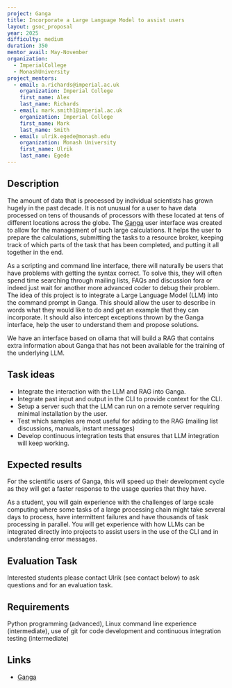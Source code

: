 ```yaml
---
project: Ganga
title: Incorporate a Large Language Model to assist users
layout: gsoc_proposal
year: 2025
difficulty: medium
duration: 350
mentor_avail: May-November
organization:
  - ImperialCollege
  - MonashUniversity
project_mentors:
  - email: a.richards@imperial.ac.uk
    organization: Imperial College
    first_name: Alex
    last_name: Richards
  - email: mark.smith1@imperial.ac.uk
    organization: Imperial College
    first_name: Mark
    last_name: Smith
  - email: ulrik.egede@monash.edu
    organization: Monash University
    first_name: Ulrik
    last_name: Egede
---
```


## Description
The amount of data that is processed by individual scientists has grown hugely in the past decade. It is not unusual for a user to have data processed on tens of thousands of processors with these located at tens of different locations across the globe. The [Ganga](https://github.com/ganga-devs/ganga) user interface was created to allow for the management of such large calculations. It helps the user to prepare the calculations, submitting the tasks to a resource broker, keeping track of which parts of the task that has been completed, and putting it all together in the end.

As a scripting and command line interface, there will naturally be users that have problems with getting the syntax correct. To solve this, they will often spend time searching through mailing lists, FAQs and discussion fora or indeed just wait for another more advanced coder to debug their problem. The idea of this project is to integrate a Large Language Model (LLM) into the command prompt in Ganga. This should allow the user to describe in words what they would like to do and get an example that they can incorporate. It should also intercept exceptions thrown by the Ganga interface, help the user to understand them and propose solutions.

We have an interface based on ollama that will build a RAG that contains extra information about Ganga that has not been available for the training of the underlying LLM.

## Task ideas
 * Integrate the interaction with the LLM and RAG into Ganga.
 * Integrate past input and output in the CLI to provide context for the CLI.
 * Setup a server such that the LLM can run on a remote server requiring minimal installation by the user.
 * Test which samples are most useful for adding to the RAG (mailing list discussions, manuals, instant messages)
 * Develop continuous integration tests that ensures that LLM integration will keep working.

## Expected results
For the scientific users of Ganga, this will speed up their development cycle as they will get a faster response to the usage queries that they have.

As a student, you will gain experience with the challenges of large scale computing where some tasks of a large processing chain might take several days to process, have intermittent failures and have thousands of task processing in parallel. You will get experience with how LLMs can be integrated directly into projects to assist users in the use of the CLI and in understanding error messages.

## Evaluation Task
Interested students please contact Ulrik (see contact below) to ask questions and for an evaluation task.

## Requirements
Python programming (advanced), Linux command line experience (intermediate), use of git for code development and continuous integration testing (intermediate)
## Links
  * [Ganga](https://github.com/ganga-devs/ganga)
